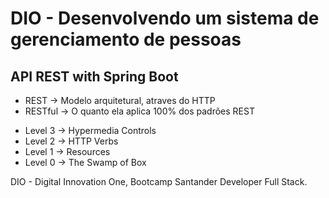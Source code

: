 # DIO - Desenvolvendo um sistema de gerenciamento de pessoas

## API REST with Spring Boot

* REST -> Modelo arquitetural, atraves do HTTP
* RESTful -> O quanto ela aplica 100% dos padrões REST

- Level 3 -> Hypermedia Controls
- Level 2 -> HTTP Verbs
- Level 1 -> Resources
- Level 0 -> The Swamp of Box 

DIO - Digital Innovation One, Bootcamp Santander Developer Full Stack.